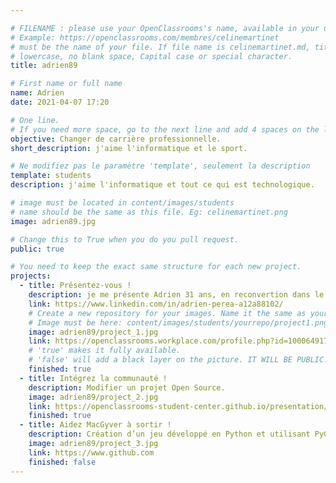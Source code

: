 ```yaml
---

# FILENAME : please use your OpenClassrooms's name, available in your url.
# Example: https://openclassrooms.com/membres/celinemartinet
# must be the name of your file. If file name is celinemartinet.md, title is celinemartinet.
# lowercase, no blank space, Capital case or special character.
title: adrien89

# First name or full name
name: Adrien
date: 2021-04-07 17:20

# One line.
# If you need more space, go to the next line and add 4 spaces on the left, as in 'description'.
objective: Changer de carrière professionnelle.
short_description: j'aime l'informatique et le sport.

# Ne modifiez pas le paramètre 'template', seulement la description
template: students
description: j'aime l'informatique et tout ce qui est technologique.

# image must be located in content/images/students
# name should be the same as this file. Eg: celinemartinet.png
image: adrien89.jpg

# Change this to True when you do you pull request.
public: true

# You need to keep the exact same structure for each new project.
projects:
  - title: Présentez-vous !
    description: je me présente Adrien 31 ans, en reconvertion dans le developpement IOS.
    link: https://www.linkedin.com/in/adrien-perea-a12a88102/
    # Create a new repository for your images. Name it the same as your nickname and profile picture.
    # Image must be here: content/images/students/yourrepo/project1.png
    image: adrien89/project_1.jpg
    link: https://openclassrooms.workplace.com/profile.php?id=100064917588120
    # 'true' makes it fully available.
    # 'false' will add a black layer on the picture. IT WILL BE PUBLIC!
    finished: true
  - title: Intégrez la communauté !
    description: Modifier un projet Open Source. 
    image: adrien89/project_2.jpg
    link: https://openclassrooms-student-center.github.io/presentation/students/ratus.html
    finished: true
  - title: Aidez MacGyver à sortir !
    description: Création d’un jeu développé en Python et utilisant PyGame.
    image: adrien89/project_3.jpg
    link: https://www.github.com
    finished: false
---
```


